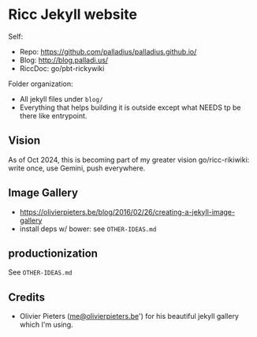 # Ricc Jekyll website

Self:

* Repo: https://github.com/palladius/palladius.github.io/
* Blog: http://blog.palladi.us/
* RiccDoc: go/pbt-rickywiki

Folder organization:

* All jekyll files under `blog/`
* Everything that helps building it is outside except what NEEDS tp be there like entrypoint.

## Vision

As of Oct 2024, this is becoming part of my greater vision go/ricc-rikiwiki: write once, use Gemini, push everywhere.

## Image Gallery

* https://olivierpieters.be/blog/2016/02/26/creating-a-jekyll-image-gallery
* install deps w/ bower: see `OTHER-IDEAS.md`

## productionization

See `OTHER-IDEAS.md`

## Credits

* Olivier Pieters (me@olivierpieters.be') for his beautiful jekyll gallery which I'm using.
